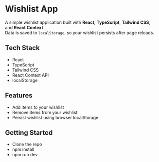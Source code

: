 # Wishlist App

A simple wishlist application built with **React**, **TypeScript**, **Tailwind CSS**, and **React Context**.  
Data is saved to `localStorage`, so your wishlist persists after page reloads.

##  Tech Stack

- React
- TypeScript
- Tailwind CSS
- React Context API
- localStorage


## Features

- Add items to your wishlist
- Remove items from your wishlist
- Persist wishlist using browser localStorage

## Getting Started
-  Clone the repo
-  npm install
-  npm run dev
